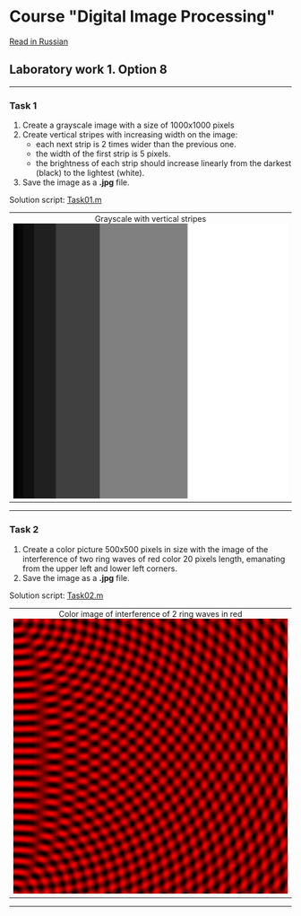 # Course "Digital Image Processing"
[Read in Russian][ru]

## Laboratory work 1. Option 8


---
### Task 1
1. Create a grayscale image with a size of 1000x1000 pixels
2. Create vertical stripes with increasing width on the image:
    - each next strip is 2 times wider than the previous one.
    - the width of the first strip is 5 pixels.
    - the brightness of each strip should increase linearly from the darkest (black) to the lightest (white).
3. Save the image as a **.jpg** file.

Solution script: [Task01.m][Task01]

||
|:---:|
|Grayscale with vertical stripes <br> ![result01_01]|

---
### Task 2
1. Create a color picture 500x500 pixels in size with the image of the interference of two ring waves of red color 20 pixels length, emanating from the upper left and lower left corners.
2. Save the image as a **.jpg** file.

Solution script: [Task02.m][Task02]

||
|:---:|
|Color image of interference of 2 ring waves in red <br> ![result02_01]|


---
[en]: README.md
[ru]: README-ru.md
[Task01]: Task01.m
[Task02]: Task02.m
[result01_01]: results/lab01_opt08_task01_01.jpg
[result02_01]: results/lab01_opt08_task02_01.jpg